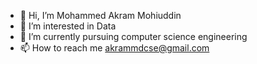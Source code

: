- 👋 Hi, I’m Mohammed Akram Mohiuddin 
- 👀 I’m interested in Data
- 🌱 I’m currently pursuing computer science engineering 
- 📫 How to reach me akrammdcse@gmail.com

<!---
mdakramcse/mdakramcse is a ✨ special ✨ repository because its `README.md` (this file) appears on your GitHub profile.
You can click the Preview link to take a look at your changes.
--->

